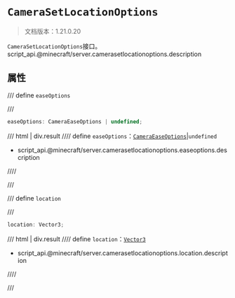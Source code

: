 # `CameraSetLocationOptions`

> 文档版本：1.21.0.20

`CameraSetLocationOptions`接口。script_api.@minecraft/server.camerasetlocationoptions.description

## 属性

/// define
`easeOptions`


///

```js
easeOptions: CameraEaseOptions | undefined;
```

/// html | div.result
//// define
`easeOptions`：[`CameraEaseOptions`](./cameraeaseoptions.md)|`undefined`

- script_api.@minecraft/server.camerasetlocationoptions.easeoptions.description


////

///


/// define
`location`


///

```js
location: Vector3;
```

/// html | div.result
//// define
`location`：[`Vector3`](./vector3.md)

- script_api.@minecraft/server.camerasetlocationoptions.location.description


////

///

